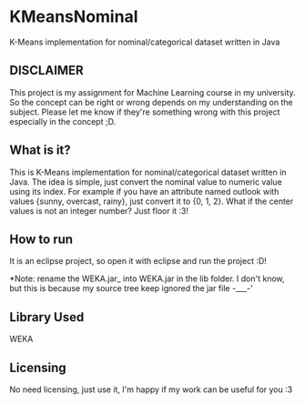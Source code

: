 # KMeansNominal
K-Means implementation for nominal/categorical dataset written in Java

DISCLAIMER
----------
This project is my assignment for Machine Learning course in my university. So the concept can be right or wrong depends on my understanding on the subject. Please let me know if they're something wrong with this project especially in the concept ;D. 

What is it?
-----------
This is K-Means implementation for nominal/categorical dataset written in Java. The idea is simple, just convert the nominal value to numeric value using its index. For example if you have an attribute named outlook with values {sunny, overcast, rainy}, just convert it to {0, 1, 2}. What if the center values is not an integer number? Just floor it :3!

How to run
-----------
It is an eclipse project, so open it with eclipse and run the project :D!

*Note: rename the WEKA.jar_ into WEKA.jar in the lib folder. I don't know, but this is because my source tree keep ignored the jar file -___-'

Library Used
------------
WEKA

Licensing
---------
No need licensing, just use it, I'm happy if my work can be useful for you :3
